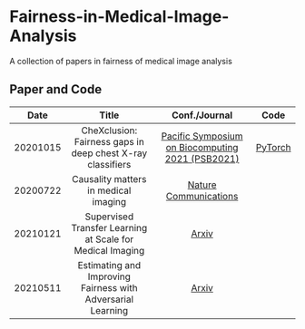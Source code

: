 # Fairness-in-Medical-Image-Analysis
A collection of papers in fairness of medical image analysis

## Paper and Code

|    Date    |                            Title                            |                                    Conf./Journal                                    |                          Code                          |
|:----------:|:-----------------------------------------------------------:|:-----------------------------------------------------------------------------------:|:------------------------------------------------------:|
| 20201015 |  CheXclusion: Fairness gaps in deep chest X-ray classifiers | [Pacific Symposium on Biocomputing 2021 (PSB2021)](http://arxiv.org/abs/2003.00827) |  [PyTorch](https://github.com/LalehSeyyed/CheXclusion) |
| 20200722 |             Causality matters in medical imaging            |      [Nature Communications](http://www.nature.com/articles/s41467-020-17478-w)     |                                                        |
| 20210121 |  Supervised Transfer Learning at Scale for Medical Imaging  |                       [Arxiv](http://arxiv.org/abs/2101.05913)                      |                                                        |
| 20210511 | Estimating and Improving Fairness with Adversarial Learning | [Arxiv](http://arxiv.org/abs/2103.04243)                                            |                                                        |
